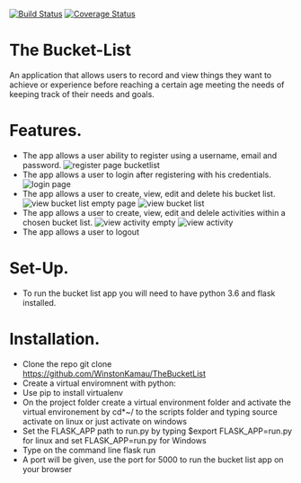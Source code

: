 [![Build Status](https://travis-ci.org/WinstonKamau/TheBucketList.svg?branch=master)](https://travis-ci.org/WinstonKamau/TheBucketList)
[![Coverage Status](https://coveralls.io/repos/github/WinstonKamau/TheBucketList/badge.svg)](https://coveralls.io/github/WinstonKamau/TheBucketList)
# The Bucket-List
An application that allows users to record and view things they want to achieve or experience before reaching a certain age meeting the needs of keeping track of their needs and goals. 

# Features.
+ The app allows a user ability to register using a username, email and password.
![register page bucketlist](https://user-images.githubusercontent.com/29925144/28689641-f75eb6f0-731e-11e7-89a5-7e1cdf459ca1.jpg)
+ The app allows a user to login after registering with his credentials.
![login page](https://user-images.githubusercontent.com/29925144/28689432-4cee31e6-731e-11e7-877f-4959793af5fc.jpg)
+ The app allows a user to create, view, edit and delete his bucket list.
![view bucket list empty page](https://user-images.githubusercontent.com/29925144/28689451-56491c88-731e-11e7-9185-35f044bcf880.jpg)
![view bucket list](https://user-images.githubusercontent.com/29925144/28689465-5f3b8ac4-731e-11e7-92ea-751a916403d1.jpg)
+ The app allows a user to create, view, edit and delele activities within a chosen bucket list.
![view activity empty](https://user-images.githubusercontent.com/29925144/28689468-6246b126-731e-11e7-8f64-6ac0f363fdc8.jpg)
![view activity](https://user-images.githubusercontent.com/29925144/28689473-66b9dce2-731e-11e7-9073-272874d9afb2.jpg)
+ The app allows a user to logout

# Set-Up.
+ To run the bucket list app you will need to have python 3.6 and flask installed.

# Installation.
+ Clone the repo git clone https://github.com/WinstonKamau/TheBucketList
+ Create a virtual enviromnent with python:
+ Use pip to install virtualenv
+ On the project folder create a virtual environment folder and activate the virtual environement by cd*~/ to the scripts folder and typing source activate on linux or just activate on windows
+ Set the FLASK_APP path to run.py by typing $export FLASK_APP=run.py for linux and set FLASK_APP=run.py for Windows
+ Type on the command line flask run
+ A port will be given, use the port for 5000 to run the bucket list app on your browser


